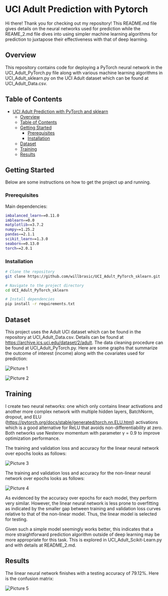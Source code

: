 

# UCI Adult Prediction with Pytorch

Hi there! Thank you for checking out my repository! This README.md file gives
details on the neural networks used for prediction while the REAME_2.md file
dives into using simpler machine learning algorithms for prediction to juxtapose
their effectiveness with that of deep learning.

## Overview

This repository contains code for deploying a PyTorch neural network in the UCI_Adult_PyTorch.py file
along with various machine learning algorithms in UCI_Adult_sklearn.py on the UCI Adult dataset
which can be found at UCI_Adult_Data.csv.

## Table of Contents

- [UCI Adult Prediction with PyTorch and sklearn](#project-name)
  - [Overview](#overview)
  - [Table of Contents](#table-of-contents)
  - [Getting Started](#getting-started)
    - [Prerequisites](#prerequisites)
    - [Installation](#installation)
  - [Dataset](#dataset)
  - [Training](#training)
  - [Results](#results)

## Getting Started

Below are some instructions on how to get the project up and running.

### Prerequisites

Main dependencies:

```bash
imbalanced_learn==0.11.0
imblearn==0.0
matplotlib==3.7.2
numpy==1.25.2
pandas==2.1.1
scikit_learn==1.3.0
seaborn==0.13.0
torch==2.0.1
```

### Installation

```bash
# Clone the repository
git clone https://github.com/willbrasic/UCI_Adult_PyTorch_sklearn.git

# Navigate to the project directory
cd UCI_Adult_PyTorch_sklearn

# Install dependencies
pip install -r requirements.txt
```

## Dataset

This project uses the Adult UCI dataset which can be found in the repository at
UCI_Adult_Data.csv. Details can be found at https://archive.ics.uci.edu/dataset/2/adult.
The data cleaning procedure can be found at UCI_Adult_PyTorch.py. Here are some graphs
that summarize the outcome of interest (income) along with the covariates used
for prediction:

![Picture 1](https://github.com/willbrasic/UCI_Adult_PyTorch_sklearn/blob/main/UCI_Adult_Pictures/UCI_Adult_Picture_1.png)

![Picture 2](https://github.com/willbrasic/UCI_Adult_PyTorch_sklearn/blob/main/UCI_Adult_Pictures/UCI_Adult_Picture_2.png)

## Training

I create two neural networks: one which only contains linear activations
and another more complex network with multiple hidden layers, BatchNorm, dropout,
and ELU (https://pytorch.org/docs/stable/generated/torch.nn.ELU.html) activations
which is a good alternative for ReLU that avoids non-differentiability at zero.
Both networks use Nesterov momentum with parameter γ = 0.9 to improve
optimization performance.

The training and validation loss and accuracy for the linear neural network
over epochs looks as follows:

![Picture 3](https://github.com/willbrasic/UCI_Adult_PyTorch_sklearn/blob/main/UCI_Adult_Pictures/UCI_Adult_Picture_3.png)

The training and validation loss and accuracy for the non-linear neural network
over epochs looks as follows:

![Picture 4](https://github.com/willbrasic/UCI_Adult_PyTorch_sklearn/blob/main/UCI_Adult_Pictures/UCI_Adult_Picture_4.png)

As evidenced by the accuracy over epochs for each model, they perform very similar.
However, the linear neural network is less prone to overfitting as indicated by
the smaller gap between training and validation loss curves relative to that of
the non-linear model. Thus, the linear model is selected for testing.

Given such a simple model seemingly works better, this indicates that a more straightforward
prediction algorithm outside of deep learning may be more appropriate for this task.
This is explored in UCI_Adult_Scikit-Learn.py and with details at README_2.md.

## Results

The linear neural network finishes with a testing accuracy of 79.12%. Here is
the confusion matrix:

![Picture 5](https://github.com/willbrasic/UCI_Adult_PyTorch_sklearn/blob/main/UCI_Adult_Pictures/UCI_Adult_Picture_5.png)
